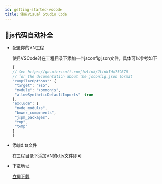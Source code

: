 ```yaml
---
id: getting-started-vscode
title: 使用Visual Studio Code
---
```


## js代码自动补全
* 配置你的VN工程
    
    使用VSCode时在工程目录下添加一个jsconfig.json文件，具体可以参考如下
    ```Javascript
    {
    // See https://go.microsoft.com/fwlink/?LinkId=759670
    // for the documentation about the jsconfig.json format
    "compilerOptions": {
     "target": "es5",
     "module": "commonjs",
     "allowSyntheticDefaultImports": true
    },
    "exclude": [
     "node_modules",
     "bower_components",
     "jspm_packages",
     "tmp",
     "temp"
    ]
   }
    ```

* 添加d.ts文件

    在工程目录下添加VN的d.ts文件即可

* 下载地址

    [立即下载](https://github.com/VideoNative/VideoNative/blob/master/Resouce/vnappTypings.zip?raw=true)    
